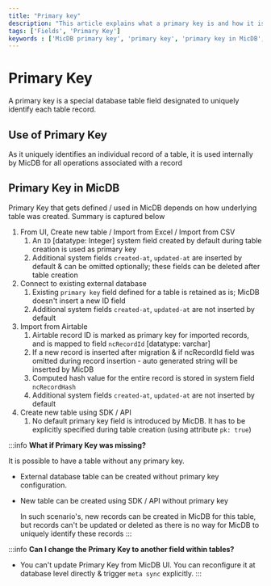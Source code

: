 ```yaml
---
title: "Primary key"
description: "This article explains what a primary key is and how it is used in MicDB."
tags: ['Fields', 'Primary Key']
keywords : ['MicDB primary key', 'primary key', 'primary key in MicDB', 'primary key in database']
---
```


# Primary Key
A primary key is a special database table field designated to uniquely identify each table record.

## Use of Primary Key
As it uniquely identifies an individual record of a table, it is used internally by MicDB for all operations associated with a record

## Primary Key in MicDB
Primary Key that gets defined / used in MicDB depends on how underlying table was created. Summary is captured below
1. From UI, Create new table / Import from Excel / Import from CSV
    1. An `ID` [datatype: Integer] system field created by default during table creation is used as primary key
    2. Additional system fields `created-at`, `updated-at` are inserted by default & can be omitted optionally; these fields can be deleted after table creation
2. Connect to existing external database
    1. Existing `primary key` field defined for a table is retained as is; MicDB doesn't insert a new ID field
    2. Additional system fields `created-at`, `updated-at` are not inserted by default
3. Import from Airtable
    1. Airtable record ID is marked as primary key for imported records, and is mapped to field `ncRecordId`  [datatype: varchar]
    2. If a new record is inserted after migration & if ncRecordId field was omitted during record insertion - auto generated string will be inserted by MicDB
    3. Computed hash value for the entire record is stored in system field `ncRecordHash`
    4. Additional system fields `created-at`, `updated-at` are not inserted by default
4. Create new table using SDK / API
    1. No default primary key field is introduced by MicDB. It has to be explicitly specified during table creation (using attribute `pk: true`)

:::info
**What if Primary Key was missing?**  
  
It is possible to have a table without any primary key.
- External database table can be created without primary key configuration.
- New table can be created using SDK / API without primary key  
  
  In such scenario's, new records can be created in MicDB for this table, but records can't be updated or deleted as there is no way for MicDB to uniquely identify these records
:::

:::info
**Can I change the Primary Key to another field within tables?**  
- You can't update Primary Key from MicDB UI. You can reconfigure it at database level directly & trigger `meta sync` explicitly.
:::